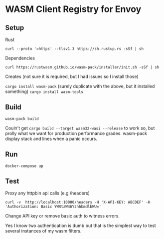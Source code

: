 # WASM Client Registry for Envoy

## Setup

Rust

`curl --proto '=https' --tlsv1.3 https://sh.rustup.rs -sSf | sh`

Dependencies

`curl https://rustwasm.github.io/wasm-pack/installer/init.sh -sSf | sh`

Creates (not sure it is required, but I had issues so I install those)

`cargo install wasm-pack` (surely duplicate with the above, but it installed something)
`cargo install wasm-tools`

## Build

`wasm-pack build`

Couln't get `cargo build --target wasm32-wasi --release` to work so, but prolly what we want for production performance grades. wasm-pack display stack and lines when a panic occurs.

## Run

`docker-compose up`

## Test

Proxy any httpbin api calls (e.g /headers)

`curl -v  http://localhost:10000/headers -H 'X-API-KEY: ABCDEF' -H 'Authorization: Basic YWRtaW46Y2hhbmdlbWU='`

Change API key or remove basic auth to witness errors.

Yes I know two authentication is dumb but that is the simplest way to test several instances of my wasm filters.
